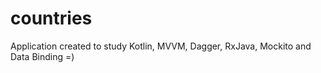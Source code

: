 # countries
 Application created to study Kotlin, MVVM, Dagger, RxJava, Mockito and Data Binding =)

